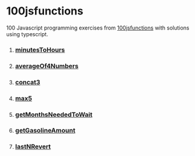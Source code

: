 # 100jsfunctions
100 Javascript programming exercises from [100jsfunctions](https://100jsfunctions.com) with solutions using typescript.

1. ### [minutesToHours](https://github.com/akramnarejo/100jsfunctions/blob/main/minutesToHours.ts)
2. ### [averageOf4Numbers](https://github.com/akramnarejo/100jsfunctions/blob/main/averageOf4Numbers.ts)
3. ### [concat3](https://github.com/akramnarejo/100jsfunctions/blob/main/concat3.ts)
4. ### [max5](https://github.com/akramnarejo/100jsfunctions/blob/main/max5.ts)
5. ### [getMonthsNeededToWait](https://github.com/akramnarejo/100jsfunctions/blob/main/getMonthsNeededToWait.ts)
6. ### [getGasolineAmount](https://github.com/akramnarejo/100jsfunctions/blob/main/getGasolineAmount.ts)
7. ### [lastNRevert](https://github.com/akramnarejo/100jsfunctions/blob/main/lastNRevert.ts)